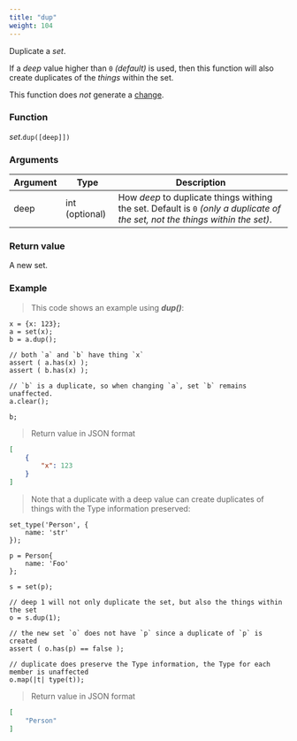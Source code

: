 ```yaml
---
title: "dup"
weight: 104
---
```


Duplicate a *set*.

If a *deep* value higher than `0` *(default)* is used, then this function will also create duplicates of the *things* within the set.

This function does *not* generate a [change](../../../overview/changes).

### Function

*set*.`dup([deep]])`

### Arguments

Argument | Type | Description
-------- | ---- | -----------
deep | int (optional) | How *deep* to duplicate things withing the set. Default is `0` *(only a duplicate of the set, not the things within the set)*.

### Return value

A new set.

### Example

> This code shows an example using ***dup()***:

```thingsdb,json_response
x = {x: 123};
a = set(x);
b = a.dup();

// both `a` and `b` have thing `x`
assert ( a.has(x) );
assert ( b.has(x) );

// `b` is a duplicate, so when changing `a`, set `b` remains unaffected.
a.clear();

b;
```

> Return value in JSON format

```json
[
    {
        "x": 123
    }
]
```

> Note that a duplicate with a deep value can create duplicates of things with the Type information preserved:

```thingsdb,json_response
set_type('Person', {
    name: 'str'
});

p = Person{
    name: 'Foo'
};

s = set(p);

// deep 1 will not only duplicate the set, but also the things within the set
o = s.dup(1);

// the new set `o` does not have `p` since a duplicate of `p` is created
assert ( o.has(p) == false );

// duplicate does preserve the Type information, the Type for each member is unaffected
o.map(|t| type(t));
```

> Return value in JSON format

```json
[
    "Person"
]
```

